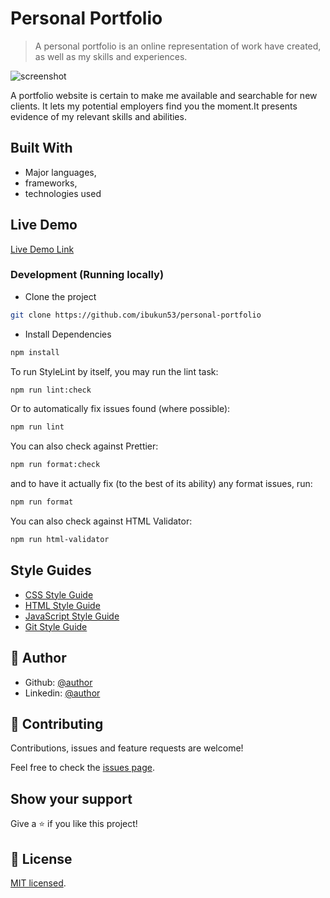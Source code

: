 # Personal Portfolio

> A personal portfolio is an online representation of work have created, as well as my skills and experiences.

![screenshot](./image_Screenshot.png)

A portfolio website is certain to make me available and searchable for new clients. It lets my potential employers find you the moment.It presents evidence of my relevant skills and abilities.

## Built With

- Major languages,
- frameworks,
- technologies used

## Live Demo

[Live Demo Link](https://deploy-preview-1--uni-uni.netlify.app/)

### Development (Running locally)

- Clone the project

```bash
git clone https://github.com/ibukun53/personal-portfolio

```

- Install Dependencies

```bash
npm install
```

To run StyleLint by itself, you may run the lint task:

```bash
npm run lint:check
```

Or to automatically fix issues found (where possible):

```bash
npm run lint
```

You can also check against Prettier:

```bash
npm run format:check
```

and to have it actually fix (to the best of its ability) any format issues, run:

```bash
npm run format
```

You can also check against HTML Validator:

```bash
npm run html-validator
```

## Style Guides

- [CSS Style Guide](http://udacity.github.io/frontend-nanodegree-styleguide/css.html)
- [HTML Style Guide](http://udacity.github.io/frontend-nanodegree-styleguide/index.html)
- [JavaScript Style Guide](http://udacity.github.io/frontend-nanodegree-styleguide/javascript.html)
- [Git Style Guide](https://udacity.github.io/git-styleguide/)

## 👤 Author

- Github: [@author](https://github.com/ibukun53/)
- Linkedin: [@author](https://www.linkedin.com/in/ibukun53/)

## 🤝 Contributing

Contributions, issues and feature requests are welcome!

Feel free to check the [issues page](../../issues).

## Show your support

Give a ⭐️ if you like this project!

## 📝 License

[MIT licensed](./LICENSE).
